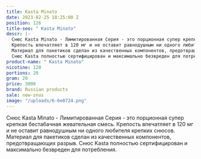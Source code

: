 ```yaml
---
title: Kasta Minato
date: 2023-02-25 18:25:00 Z
position: 126
title-seo: " Kasta Minato"
descr: |-
  Снюс Kasta Minato - Лимитированная Серия - это порционная супер крепкая бестабачная жевательная смесь.
  Крепость впечатляет в 120 мг и не оставит равнодушным ни одного любителя крепких снюсов.
  Материал для пакетиков сделан из качественных компонентов, предотвращающих разрыв.
  Снюс Kasta полностью сертифицирован и максимально безвреден для потребления.
product-name: " Kasta Minato"
nicotine: 120
portions: 20
gram: 20
price: 3000
brand: Russian products
sale: new-snus
image: "/uploads/6-6e0724.png"
---
```


Снюс Kasta Minato - Лимитированная Серия - это порционная супер крепкая бестабачная жевательная смесь.
Крепость впечатляет в 120 мг и не оставит равнодушным ни одного любителя крепких снюсов.
Материал для пакетиков сделан из качественных компонентов, предотвращающих разрыв.
Снюс Kasta полностью сертифицирован и максимально безвреден для потребления.